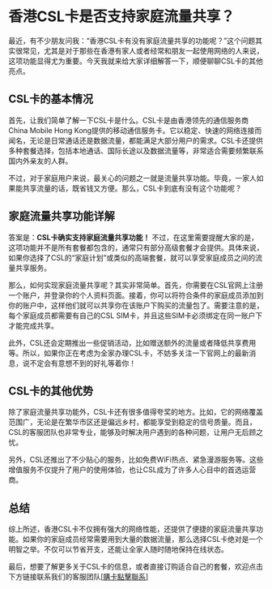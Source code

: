 # 香港CSL卡是否支持家庭流量共享？

最近，有不少朋友问我：“香港CSL卡有没有家庭流量共享的功能呢？”这个问题其实很常见，尤其是对于那些在香港有家人或者经常和朋友一起使用网络的人来说，这项功能显得尤为重要。今天我就来给大家详细解答一下，顺便聊聊CSL卡的其他亮点。

## CSL卡的基本情况

首先，让我们简单了解一下CSL卡是什么。CSL卡是由香港领先的通信服务商China Mobile Hong Kong提供的移动通信服务卡。它以稳定、快速的网络连接而闻名，无论是日常通话还是数据流量，都能满足大部分用户的需求。CSL卡还提供多种套餐选择，包括本地通话、国际长途以及数据流量等，非常适合需要频繁联系国内外亲友的人群。

不过，对于家庭用户来说，最关心的问题之一就是流量共享功能。毕竟，一家人如果能共享流量的话，既省钱又方便。那么，CSL卡到底有没有这个功能呢？

## 家庭流量共享功能详解

答案是：**CSL卡确实支持家庭流量共享功能！** 不过，在这里需要提醒大家的是，这项功能并不是所有套餐都包含的，通常只有部分高级套餐才会提供。具体来说，如果你选择了CSL的“家庭计划”或类似的高端套餐，就可以享受家庭成员之间的流量共享服务。

那么，如何实现家庭流量共享呢？其实非常简单。首先，你需要在CSL官网上注册一个账户，并登录你的个人资料页面。接着，你可以将符合条件的家庭成员添加到你的账户中，这样他们就可以共享你在该账户下购买的流量包了。需要注意的是，每个家庭成员都需要有自己的CSL SIM卡，并且这些SIM卡必须绑定在同一账户下才能完成共享。

此外，CSL还会定期推出一些促销活动，比如赠送额外的流量或者降低共享费用等。所以，如果你正在考虑为全家办理CSL卡，不妨多关注一下官网上的最新消息，说不定会有意想不到的好礼等着你！

## CSL卡的其他优势

除了家庭流量共享功能外，CSL卡还有很多值得夸奖的地方。比如，它的网络覆盖范围广，无论是在繁华市区还是偏远乡村，都能享受到稳定的信号质量。而且，CSL的客服团队也非常专业，能够及时解决用户遇到的各种问题，让用户无后顾之忧。

另外，CSL还推出了不少贴心的服务，比如免费WiFi热点、紧急漫游服务等。这些增值服务不仅提升了用户的使用体验，也让CSL成为了许多人心目中的首选运营商。

## 总结

综上所述，香港CSL卡不仅拥有强大的网络性能，还提供了便捷的家庭流量共享功能。如果你的家庭成员经常需要用到大量的数据流量，那么选择CSL卡绝对是一个明智之举。不仅可以节省开支，还能让全家人随时随地保持在线状态。

最后，想要了解更多关于CSL卡的信息，或者直接订购适合自己的套餐，欢迎点击下方链接联系我们的客服团队[[購卡點擊聯系](https://t.me/s/SXDXQF)]